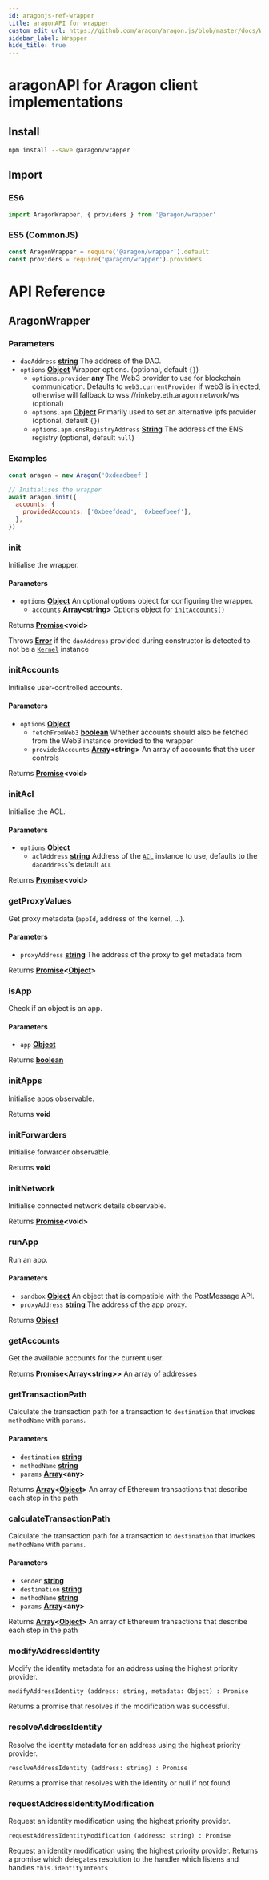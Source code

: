 ```yaml
---
id: aragonjs-ref-wrapper
title: aragonAPI for wrapper
custom_edit_url: https://github.com/aragon/aragon.js/blob/master/docs/WRAPPER.md
sidebar_label: Wrapper
hide_title: true
---
```

<!-- Please consider editing this file here: https://github.com/aragon/aragon.js/blob/master/docs/WRAPPER.md - thank you! -->

# aragonAPI for Aragon client implementations

## Install

```sh
npm install --save @aragon/wrapper
```

## Import

### ES6

```js
import AragonWrapper, { providers } from '@aragon/wrapper'
```

### ES5 (CommonJS)

```js
const AragonWrapper = require('@aragon/wrapper').default
const providers = require('@aragon/wrapper').providers
```

# API Reference

## AragonWrapper

### **Parameters**

- `daoAddress` **[string](https://developer.mozilla.org/docs/Web/JavaScript/Reference/Global_Objects/String)** The address of the DAO.
- `options` **[Object](https://developer.mozilla.org/docs/Web/JavaScript/Reference/Global_Objects/Object)** Wrapper options. (optional, default `{}`)
  - `options.provider` **any** The Web3 provider to use for blockchain communication. Defaults to `web3.currentProvider` if web3 is injected, otherwise will fallback to wss://rinkeby.eth.aragon.network/ws (optional)
  - `options.apm` **[Object](https://developer.mozilla.org/docs/Web/JavaScript/Reference/Global_Objects/Object)** Primarily used to set an alternative ipfs provider (optional, default `{}`)
  - `options.apm.ensRegistryAddress` **[String](https://developer.mozilla.org/docs/Web/JavaScript/Reference/Global_Objects/String)** The address of the ENS registry (optional, default `null`)

### **Examples**

```javascript
const aragon = new Aragon('0xdeadbeef')

// Initialises the wrapper
await aragon.init({
  accounts: {
    providedAccounts: ['0xbeefdead', '0xbeefbeef'],
  },
})
```

### init

Initialise the wrapper.

#### **Parameters**

- `options` **[Object](https://developer.mozilla.org/docs/Web/JavaScript/Reference/Global_Objects/Object)**
  An optional options object for configuring the wrapper.
  - `accounts` **[Array](https://developer.mozilla.org/docs/Web/JavaScript/Reference/Global_Objects/Array)&lt;string>**
    Options object for [`initAccounts()`](#initaccounts)

Returns **[Promise](https://developer.mozilla.org/docs/Web/JavaScript/Reference/Global_Objects/Promise)&lt;void>**

Throws **[Error](https://developer.mozilla.org/en-US/docs/Web/JavaScript/Reference/Global_Objects/Error)** if the `daoAddress` provided during constructor is detected to not be a [`Kernel`](https://github.com/aragon/aragonOS/blob/dev/contracts/kernel/Kernel.sol) instance

### initAccounts

Initialise user-controlled accounts.

#### **Parameters**

- `options` **[Object](https://developer.mozilla.org/docs/Web/JavaScript/Reference/Global_Objects/Object)**
  - `fetchFromWeb3` **[boolean](https://developer.mozilla.org/docs/Web/JavaScript/Reference/Global_Objects/Boolean)**
    Whether accounts should also be fetched from the Web3 instance provided to the wrapper
  - `providedAccounts` **[Array](https://developer.mozilla.org/docs/Web/JavaScript/Reference/Global_Objects/Array)&lt;string>**
    An array of accounts that the user controls

Returns **[Promise](https://developer.mozilla.org/docs/Web/JavaScript/Reference/Global_Objects/Promise)&lt;void>**

### initAcl

Initialise the ACL.

#### **Parameters**

- `options` **[Object](https://developer.mozilla.org/docs/Web/JavaScript/Reference/Global_Objects/Object)**
  - `aclAddress` **[string](https://developer.mozilla.org/docs/Web/JavaScript/Reference/Global_Objects/String)**
    Address of the [`ACL`](https://github.com/aragon/aragonOS/blob/dev/contracts/acl/ACL.sol) instance to use, defaults to the `daoAddress`'s default `ACL`

Returns **[Promise](https://developer.mozilla.org/docs/Web/JavaScript/Reference/Global_Objects/Promise)&lt;void>**

### getProxyValues

Get proxy metadata (`appId`, address of the kernel, ...).

#### **Parameters**

- `proxyAddress` **[string](https://developer.mozilla.org/docs/Web/JavaScript/Reference/Global_Objects/String)** The address of the proxy to get metadata from

Returns **[Promise](https://developer.mozilla.org/docs/Web/JavaScript/Reference/Global_Objects/Promise)&lt;[Object](https://developer.mozilla.org/docs/Web/JavaScript/Reference/Global_Objects/Object)>**

### isApp

Check if an object is an app.

#### **Parameters**

- `app` **[Object](https://developer.mozilla.org/docs/Web/JavaScript/Reference/Global_Objects/Object)**

Returns **[boolean](https://developer.mozilla.org/docs/Web/JavaScript/Reference/Global_Objects/Boolean)**

### initApps

Initialise apps observable.

Returns **void**

### initForwarders

Initialise forwarder observable.

Returns **void**

### initNetwork

Initialise connected network details observable.

Returns **[Promise](https://developer.mozilla.org/docs/Web/JavaScript/Reference/Global_Objects/Promise)&lt;void>**

### runApp

Run an app.

#### **Parameters**

- `sandbox` **[Object](https://developer.mozilla.org/docs/Web/JavaScript/Reference/Global_Objects/Object)** An object that is compatible with the PostMessage API.
- `proxyAddress` **[string](https://developer.mozilla.org/docs/Web/JavaScript/Reference/Global_Objects/String)** The address of the app proxy.

Returns **[Object](https://developer.mozilla.org/docs/Web/JavaScript/Reference/Global_Objects/Object)**

### getAccounts

Get the available accounts for the current user.

Returns **[Promise](https://developer.mozilla.org/docs/Web/JavaScript/Reference/Global_Objects/Promise)&lt;[Array](https://developer.mozilla.org/docs/Web/JavaScript/Reference/Global_Objects/Array)&lt;[string](https://developer.mozilla.org/docs/Web/JavaScript/Reference/Global_Objects/String)>>** An array of addresses

### getTransactionPath

Calculate the transaction path for a transaction to `destination`
that invokes `methodName` with `params`.

#### **Parameters**

- `destination` **[string](https://developer.mozilla.org/docs/Web/JavaScript/Reference/Global_Objects/String)**
- `methodName` **[string](https://developer.mozilla.org/docs/Web/JavaScript/Reference/Global_Objects/String)**
- `params` **[Array](https://developer.mozilla.org/docs/Web/JavaScript/Reference/Global_Objects/Array)&lt;any>**

Returns **[Array](https://developer.mozilla.org/docs/Web/JavaScript/Reference/Global_Objects/Array)&lt;[Object](https://developer.mozilla.org/docs/Web/JavaScript/Reference/Global_Objects/Object)>** An array of Ethereum transactions that describe each step in the path

### calculateTransactionPath

Calculate the transaction path for a transaction to `destination`
that invokes `methodName` with `params`.

#### **Parameters**

- `sender` **[string](https://developer.mozilla.org/docs/Web/JavaScript/Reference/Global_Objects/String)**
- `destination` **[string](https://developer.mozilla.org/docs/Web/JavaScript/Reference/Global_Objects/String)**
- `methodName` **[string](https://developer.mozilla.org/docs/Web/JavaScript/Reference/Global_Objects/String)**
- `params` **[Array](https://developer.mozilla.org/docs/Web/JavaScript/Reference/Global_Objects/Array)&lt;any>**

Returns **[Array](https://developer.mozilla.org/docs/Web/JavaScript/Reference/Global_Objects/Array)&lt;[Object](https://developer.mozilla.org/docs/Web/JavaScript/Reference/Global_Objects/Object)>** An array of Ethereum transactions that describe each step in the path

### modifyAddressIdentity

Modify the identity metadata for an address using the highest priority provider.

`modifyAddressIdentity (address: string, metadata: Object) : Promise`

Returns a promise that resolves if the modification was successful.

### resolveAddressIdentity

Resolve the identity metadata for an address using the highest priority provider.

`resolveAddressIdentity (address: string) : Promise`

Returns a promise that resolves with the identity or null if not found

### requestAddressIdentityModification

Request an identity modification using the highest priority provider.

`requestAddressIdentityModification (address: string) : Promise`

Request an identity modification using the highest priority provider.
Returns a promise which delegates resolution to the handler which listens and handles `this.identityIntents`
